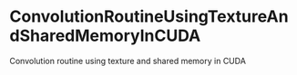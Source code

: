 # ConvolutionRoutineUsingTextureAndSharedMemoryInCUDA
Convolution routine using texture and shared memory in CUDA
